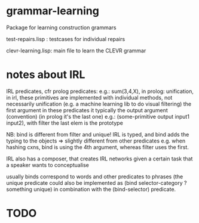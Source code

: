 # grammar-learning

Package for learning construction grammars

test-repairs.lisp : testcases for individual repairs

clevr-learning.lisp: main file to learn the CLEVR grammar

# notes about IRL

IRL predicates, cfr prolog predicates: e.g.: sum(3,4,X), in prolog: unification, in irl, these primitives are implemented with individual methods, not necessarily unification (e.g. a machine learning lib to do visual filtering)
the first argument in these predicates it typically the output argument (convention) (in prolog it's the last one)
 e.g.: (some-primitive output input1 input2), with filter the last elem is the prototype

 NB: bind is different from filter and unique! IRL is typed, and bind adds the typing to the objects => slightly different from other predicates e.g. when hashing cxns, bind is using the 4th argument, whereas filter uses the first.

 IRL also has a composer, that creates IRL networks given a certain task that a speaker wants to conceptualise

 usually binds correspond to words and other predicates to phrases (the unique predicate could also be implemented as (bind selector-category ?something unique) in combination with the (bind-selector) predicate.

# TODO

